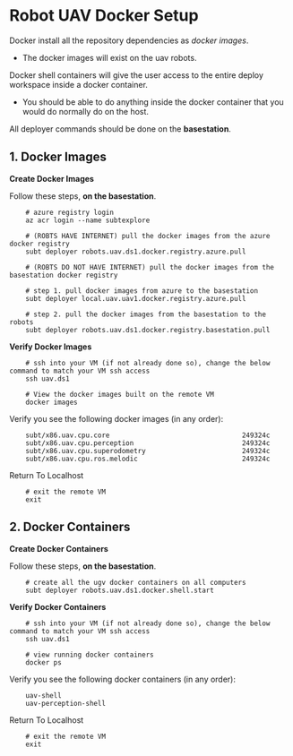# Robot UAV Docker Setup

Docker install all the repository dependencies as *docker images*.

- The docker images will exist on the uav robots.

Docker shell containers will give the user access to the entire deploy workspace inside a docker container.

- You should be able to do anything inside the docker container that you would do normally do on the host.

All deployer commands should be done on the **basestation**.

## 1. Docker Images

**Create Docker Images**

Follow these steps, **on the basestation**.

        # azure registry login
        az acr login --name subtexplore

        # (ROBTS HAVE INTERNET) pull the docker images from the azure docker registry
        subt deployer robots.uav.ds1.docker.registry.azure.pull

        # (ROBTS DO NOT HAVE INTERNET) pull the docker images from the basestation docker registry

        # step 1. pull docker images from azure to the basestation
        subt deployer local.uav.uav1.docker.registry.azure.pull

        # step 2. pull the docker images from the basestation to the robots
        subt deployer robots.uav.ds1.docker.registry.basestation.pull

**Verify Docker Images**

        # ssh into your VM (if not already done so), change the below command to match your VM ssh access
        ssh uav.ds1

        # View the docker images built on the remote VM
        docker images

Verify you see the following docker images (in any order):

        subt/x86.uav.cpu.core                                 249324c
        subt/x86.uav.cpu.perception                           249324c
        subt/x86.uav.cpu.superodometry                        249324c
        subt/x86.uav.cpu.ros.melodic                          249324c

Return To Localhost

        # exit the remote VM
        exit

## 2. Docker Containers

**Create Docker Containers**

Follow these steps, **on the basestation**.

        # create all the ugv docker containers on all computers
        subt deployer robots.uav.ds1.docker.shell.start

**Verify Docker Containers**

        # ssh into your VM (if not already done so), change the below command to match your VM ssh access
        ssh uav.ds1

        # view running docker containers
        docker ps

Verify you see the following docker containers (in any order):

        uav-shell
        uav-perception-shell

Return To Localhost

        # exit the remote VM
        exit
